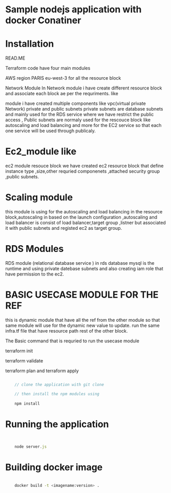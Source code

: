 # Sample nodejs application with docker Conatiner


# Installation
READ.ME



Terraform code have four main modules

AWS region PARIS eu-west-3 for all the resource block 

Network Module 
In Network module i have create different resource block and associate each block ae per the requriments. like

module i have created multiple components like 
vpc(virtual private Network)
private and public subnets
private subnets are  database subnets and mainly used for the RDS service where we have restrict the public access ,
Public subnets are normaly used for the rescouce block like autoscaling and load balancing and more for the EC2 service so that each one service will be used through publicaly.  


# Ec2_module like
ec2 module resouce block we have created ec2 resource block that define  instance type ,size,other requried componenets ,attached 
security group ,public subnets.

# Scaling  module 
this module is using for the autoscaling and load balancing in the resource block,autoscaling in based on the launch configuration ,autoscaling and load balancer is consist of load balancer,target group ,listner but associated it with public subnets and registed ec2 as target group.
# RDS Modules
RDS module (relational database service ) in rds database mysql is the runtime and using private datebase subnets and also creating iam role that have permission to the ec2.

# BASIC USECASE MODULE FOR THE REF 
this is dynamic module that have all the ref from the other module so that same module will use for the dynamic new value to update. 
run the same infra.tf file that have resource path rest of the other block.

<!--
 module "vpc" {
  source = "../vpc_module"


}

<!-->

 The Basic command that is requried to run the usecase module 

terraform init

terraform validate

terraform plan 
and
terraform apply




```javascript

    // clone the application with git clone

    // then install the npm modules using
     
    npm install


```


# Running the application


```javascript


    node server.js


```


# Building docker image

```bash

    docker build -t <imagename:version> .